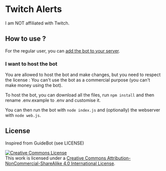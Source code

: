 # Twitch Alerts

I am NOT affiliated with Twitch.

## How to use  ?

For the regular user, you can [add the bot to your server](https://discord.com/oauth2/authorize?client_id=748846588163784794&scope=bot%20applications.commands&permissions=478208).

### I want to host the bot

You are allowed to host the bot and make changes, but you need to respect the license : You can't use the bot as a commercial purpose (you can't make money using the bot).

To host the bot, you can download all the files, run `npm install` and then rename .env.example to .env and customise it.

You can then run the bot with `node index.js` and (optionally) the webserver with `node web.js`.

## License

Inspired from GuideBot (see LICENSE)

<a rel="license" href="http://creativecommons.org/licenses/by-nc-sa/4.0/"><img alt="Creative Commons License" style="border-width:0" src="https://i.creativecommons.org/l/by-nc-sa/4.0/88x31.png" /></a><br />This work is licensed under a <a rel="license" href="http://creativecommons.org/licenses/by-nc-sa/4.0/">Creative Commons Attribution-NonCommercial-ShareAlike 4.0 International License</a>.

